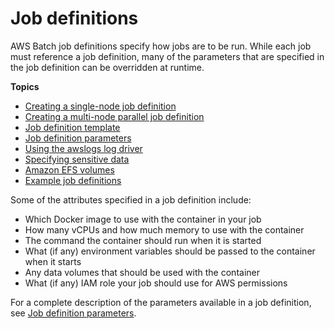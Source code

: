 # Job definitions<a name="job_definitions"></a>

AWS Batch job definitions specify how jobs are to be run\. While each job must reference a job definition, many of the parameters that are specified in the job definition can be overridden at runtime\. 

**Topics**
+ [Creating a single\-node job definition](create-job-definition.md)
+ [Creating a multi\-node parallel job definition](multi-node-job-def.md)
+ [Job definition template](job-definition-template.md)
+ [Job definition parameters](job_definition_parameters.md)
+ [Using the awslogs log driver](using_awslogs.md)
+ [Specifying sensitive data](specifying-sensitive-data.md)
+ [Amazon EFS volumes](efs-volumes.md)
+ [Example job definitions](example-job-definitions.md)

Some of the attributes specified in a job definition include:
+ Which Docker image to use with the container in your job
+ How many vCPUs and how much memory to use with the container
+ The command the container should run when it is started
+ What \(if any\) environment variables should be passed to the container when it starts
+ Any data volumes that should be used with the container
+ What \(if any\) IAM role your job should use for AWS permissions

For a complete description of the parameters available in a job definition, see [Job definition parameters](job_definition_parameters.md)\.
